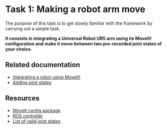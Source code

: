 # Task 1: Making a robot arm move

The purpose of this task is to get slowly familiar with the framework by carrying out a simple task.

**It consists in integrating a Universal Robot UR5 arm using its MoveIt! configuration and make it move between two pre-recorded joint states of your choice.**

## Related documentation
* [Integrating a robot using MoveIt!](integrate_with_moveit.md)
* [Adding joint states](adding_joint_states.md)

## Resources
* [MoveIt config package](???)
* [ROS controller](???)
* [List of valid joint states](???)
